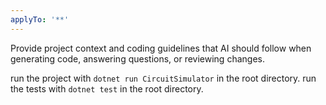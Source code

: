 ```yaml
---
applyTo: '**'
---
```

Provide project context and coding guidelines that AI should follow when generating code, answering questions, or reviewing changes.

run the project with `dotnet run CircuitSimulator` in the root directory.
run the tests with `dotnet test` in the root directory.
